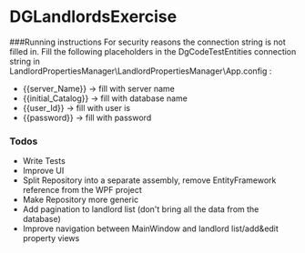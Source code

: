 # DGLandlordsExercise

###Running instructions
For security reasons the connection string is not filled in.
Fill the following placeholders in the DgCodeTestEntities connection string in LandlordPropertiesManager\LandlordPropertiesManager\App.config :
- {{server_Name}} -> fill with server name
- {{initial_Catalog}} -> fill with database name
- {{user_Id}} -> fill with user is
- {{password}} -> fill with password

### Todos
 - Write Tests
 - Improve UI
 - Split Repository into a separate assembly, remove EntityFramework reference from the WPF project
 - Make Repository more generic
 - Add pagination to landlord list (don't bring all the data from the database)
 - Improve navigation between MainWindow and landlord list/add&edit property views

